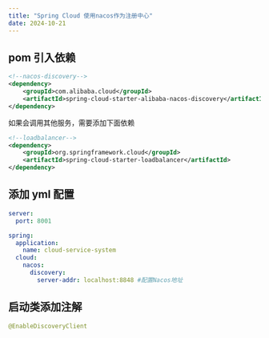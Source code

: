 ```yaml
---
title: "Spring Cloud 使用nacos作为注册中心"
date: 2024-10-21
---
```


## pom 引入依赖

```xml
<!--nacos-discovery-->
<dependency>
    <groupId>com.alibaba.cloud</groupId>
    <artifactId>spring-cloud-starter-alibaba-nacos-discovery</artifactId>
</dependency>
```
如果会调用其他服务，需要添加下面依赖
```xml
<!--loadbalancer-->
<dependency>
    <groupId>org.springframework.cloud</groupId>
    <artifactId>spring-cloud-starter-loadbalancer</artifactId>
</dependency>
```

## 添加 yml 配置

```yml
server:
  port: 8001

spring:
  application:
    name: cloud-service-system
  cloud:
    nacos:
      discovery:
        server-addr: localhost:8848 #配置Nacos地址
```
## 启动类添加注解

```java
@EnableDiscoveryClient
```